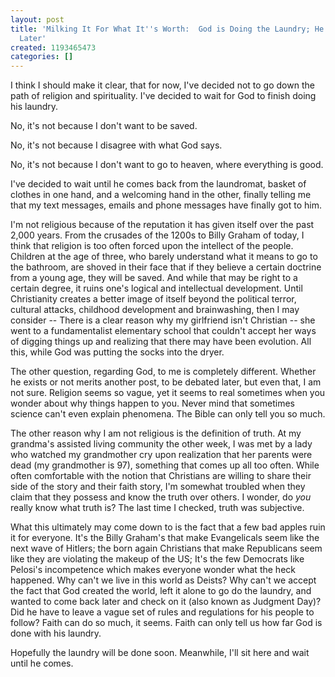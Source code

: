 ```yaml
---
layout: post
title: 'Milking It For What It''s Worth:  God is Doing the Laundry; He''ll be Back
  Later'
created: 1193465473
categories: []
---
```

I think I should make it clear, that for now, I've decided not to go down the path of religion and spirituality.  I've decided to wait for God to finish doing his laundry.

No, it's not because I don't want to be saved.

No, it's not because I disagree with what God says.

No, it's not because I don't want to go to heaven, where everything is good.

I've decided to wait until he comes back from the laundromat, basket of clothes in one hand, and a welcoming hand in the other, finally telling me that my text messages, emails and phone messages have finally got to him.  

I'm not religious because of the reputation it has given itself over the past 2,000 years.  From the crusades of the 1200s to Billy Graham of today, I think that religion is too often forced upon the intellect of the people.  Children at the age of three, who barely understand what it means to go to the bathroom, are shoved in their face that if they believe a certain doctrine from a young age, they will be saved.  And while that may be right to a certain degree, it ruins one's logical and intellectual development.  Until Christianity creates a better image of itself beyond the political terror, cultural attacks, childhood development and brainwashing, then I may consider -- There is a clear reason why my girlfriend isn't Christian -- she went to a fundamentalist elementary school that couldn't accept her ways of digging things up and realizing that there may have been evolution.  All this, while God was putting the socks into the dryer.

The other question, regarding God, to me is completely different.  Whether he exists or not merits another post, to be debated later, but even that, I am not sure.  Religion seems so vague, yet it seems to real sometimes when you wonder about why things happen to you.  Never mind that sometimes science can't even explain phenomena.  The Bible can only tell you so much.

The other reason why I am not religious is the definition of truth.  At my grandma's assisted living community the other week, I was met by a lady who watched my grandmother cry upon realization that her parents were dead (my grandmother is 97), something that comes up all too often.  While often comfortable with the notion that Christians are willing to share their side of the story and their faith story, I'm somewhat troubled when they claim that they possess and know the truth over others.  I wonder, do <i>you</i> really know what truth is?  The last time I checked, truth was subjective.

What this ultimately may come down to is the fact that a few bad apples ruin it for everyone.  It's the Billy Graham's that make Evangelicals seem like the next wave of Hitlers; the born again Christians that make Republicans seem like they are violating the makeup of the US; It's the few Democrats like Pelosi's incompetence which makes everyone wonder what the heck happened.  Why can't we live in this world as Deists?  Why can't we accept the fact that God created the world, left it alone to go do the laundry, and wanted to come back later and check on it (also known as Judgment Day)?  Did he have to leave a vague set of rules and regulations for his people to follow?  Faith can do so much, it seems.   Faith can only tell us how far God is done with his laundry.

Hopefully the laundry will be done soon.  Meanwhile, I'll sit here and wait until he comes.
